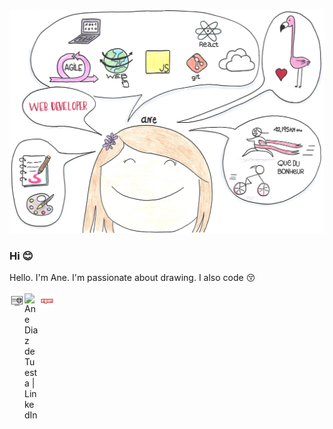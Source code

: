 ![Hello. I'm Ane. I'm passionate about drawing. I also code](https://github.com/anediaz/anediaz/blob/main/me.png)

### Hi 😊
Hello. I'm Ane. I'm passionate about drawing. I also code 😚
<br />
<br />
<a href="https://anediaz.com" target="_blank">
  <img align="left" title="My personal website" alt="Ane Diaz de Tuesta | Website" width="24px" src="https://github.com/anediaz/anediaz/blob/main/web.png" />
</a>
<a href="https://www.linkedin.com/in/ane-diaz-de-tuesta-37785252/" target="_blank">
  <img align="left" title="My Linkedin" alt="Ane Diaz de Tuesta | LinkedIn" width="24px" src="https://pics.freeicons.io/uploads/icons/png/17893955031555589921-512.png" />
</a>
<a href="https://www.npmjs.com/~anediaz" target="_blank">
  <img align="left" title="My npm" alt="Ane Diaz de Tuesta | npm" width="24px" src="https://github.com/anediaz/anediaz/blob/main/npm.png" />
</a>
